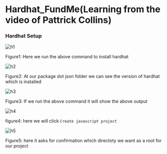# Hardhat_FundMe(Learning from the video of Pattrick Collins)

### Hardhat Setup

![h1](https://github.com/C191068/Ali_Khatami_Hardhat1/assets/89090776/4fcd03b3-15a3-4815-8c52-48e6e8cec05e)

Figure1: Here we run the above command to install hardhat <br>

![h2](https://github.com/C191068/Ali_Khatami_Hardhat1/assets/89090776/51f6002f-5039-48af-8728-55e7bb3e653b)

Figure2: At our package dot json folder we can see the version of hardhat which is installed <br>

![h3](https://github.com/C191068/Ali_Khatami_Hardhat1/assets/89090776/f919cf84-f8c1-4132-91de-fd5c7621eb7e)

Figure3: If we run the above command it will show the above output

![h4](https://github.com/C191068/Ali_Khatami_Hardhat1/assets/89090776/4b143ade-2765-47b2-bf2d-6bef952d1eab)

figure4: here we will click ```Create javascript project``` <br>

![h5](https://github.com/C191068/Ali_Khatami_Hardhat1/assets/89090776/e0afa713-cec8-4844-9d7a-592a7aca0bef)

Figure5: here it asks for confirmation which directoty we want as a root for our project <br>

